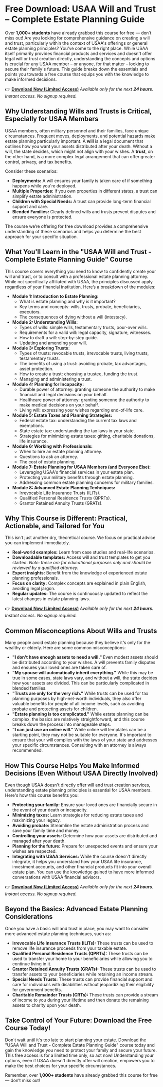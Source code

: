 # Free Download: USAA Will and Trust – Complete Estate Planning Guide

Over **1,000+ students** have already grabbed this course for free — don’t miss out! Are you looking for comprehensive guidance on creating a will and trust, particularly within the context of USAA's offerings or general estate planning principles? You've come to the right place. While USAA itself primarily provides financial products and services and doesn't offer legal will or trust creation directly, understanding the concepts and options is crucial for any USAA member – or anyone, for that matter – looking to secure their family's future. This guide breaks down the essentials and points you towards a free course that equips you with the knowledge to make informed decisions.

👉 [**Download Now (Limited Access)**](https://udemywork.com/usaa-will-and-trust)
_Available only for the next **24 hours**. Instant access. No signup required._

## Why Understanding Wills and Trusts is Critical, Especially for USAA Members

USAA members, often military personnel and their families, face unique circumstances. Frequent moves, deployments, and potential hazards make estate planning particularly important. A **will** is a legal document that outlines how you want your assets distributed after your death. Without a will, the state decides, which might not align with your wishes. A **trust**, on the other hand, is a more complex legal arrangement that can offer greater control, privacy, and tax benefits.

Consider these scenarios:

*   **Deployments:** A will ensures your family is taken care of if something happens while you're deployed.
*   **Multiple Properties:** If you own properties in different states, a trust can simplify estate administration.
*   **Children with Special Needs:** A trust can provide long-term financial support and care.
*   **Blended Families:** Clearly defined wills and trusts prevent disputes and ensure everyone is protected.

The course we’re offering for free download provides a comprehensive understanding of these scenarios and helps you determine the best approach for your specific situation.

## What You'll Learn in the "USAA Will and Trust - Complete Estate Planning Guide" Course

This course covers everything you need to know to confidently create your will and trust, or to consult with a professional estate planning attorney. While not specifically affiliated with USAA, the principles discussed apply regardless of your financial institution. Here’s a breakdown of the modules:

*   **Module 1: Introduction to Estate Planning:**
    *   What is estate planning and why is it important?
    *   Key terms and concepts: wills, trusts, probate, beneficiaries, executors.
    *   The consequences of dying without a will (intestacy).
*   **Module 2: Understanding Wills:**
    *   Types of wills: simple wills, testamentary trusts, pour-over wills.
    *   Requirements for a valid will: legal capacity, signature, witnesses.
    *   How to draft a will: step-by-step guide.
    *   Updating and amending your will.
*   **Module 3: Exploring Trusts:**
    *   Types of trusts: revocable trusts, irrevocable trusts, living trusts, testamentary trusts.
    *   The benefits of using a trust: avoiding probate, tax advantages, asset protection.
    *   How to create a trust: choosing a trustee, funding the trust.
    *   Managing and administering a trust.
*   **Module 4: Planning for Incapacity:**
    *   Durable power of attorney: granting someone the authority to make financial and legal decisions on your behalf.
    *   Healthcare power of attorney: granting someone the authority to make medical decisions on your behalf.
    *   Living will: expressing your wishes regarding end-of-life care.
*   **Module 5: Estate Taxes and Planning Strategies:**
    *   Federal estate tax: understanding the current tax laws and exemptions.
    *   State estate tax: understanding the tax laws in your state.
    *   Strategies for minimizing estate taxes: gifting, charitable donations, life insurance.
*   **Module 6: Working with Professionals:**
    *   When to hire an estate planning attorney.
    *   Questions to ask an attorney.
    *   The cost of estate planning.
*   **Module 7: Estate Planning for USAA Members (and Everyone Else):**
    *   Leveraging USAA's financial services in your estate plan.
    *   Protecting your military benefits through estate planning.
    *   Addressing common estate planning concerns for military families.
*   **Module 8: Advanced Estate Planning Techniques:**
    *   Irrevocable Life Insurance Trusts (ILITs).
    *   Qualified Personal Residence Trusts (QPRTs).
    *   Grantor Retained Annuity Trusts (GRATs).

## Why This Course is Different: Practical, Actionable, and Tailored for You

This isn't just another dry, theoretical course. We focus on practical advice you can implement immediately.

*   **Real-world examples:** Learn from case studies and real-life scenarios.
*   **Downloadable templates:** Access will and trust templates to get you started. *Note: these are for educational purposes only and should be reviewed by a qualified attorney.*
*   **Expert insights:** Benefit from the knowledge of experienced estate planning professionals.
*   **Focus on clarity:** Complex concepts are explained in plain English, avoiding legal jargon.
*   **Regular updates:** The course is continuously updated to reflect the latest changes in estate planning laws.

👉 [**Download Now (Limited Access)**](https://udemywork.com/usaa-will-and-trust)
_Available only for the next **24 hours**. Instant access. No signup required._

## Common Misconceptions About Wills and Trusts

Many people avoid estate planning because they believe it's only for the wealthy or elderly. Here are some common misconceptions:

*   **"I don't have enough assets to need a will."** Even modest assets should be distributed according to your wishes. A will prevents family disputes and ensures your loved ones are taken care of.
*   **"My spouse will automatically inherit everything."** While this may be true in some cases, state laws vary, and without a will, the state decides how your assets are divided. This can be particularly complicated in blended families.
*   **"Trusts are only for the very rich."** While trusts can be used for tax planning purposes by high-net-worth individuals, they also offer valuable benefits for people of all income levels, such as avoiding probate and protecting assets for children.
*   **"Estate planning is too complicated."** While estate planning can be complex, the basics are relatively straightforward, and this course breaks down the process into manageable steps.
*   **"I can just use an online will."** While online will templates can be a starting point, they may not be suitable for everyone. It's important to ensure that your will complies with the laws of your state and addresses your specific circumstances. Consulting with an attorney is always recommended.

## How This Course Helps You Make Informed Decisions (Even Without USAA Directly Involved)

Even though USAA doesn't directly offer will and trust creation services, understanding estate planning principles is essential for USAA members. Here's how this course benefits you:

*   **Protecting your family:** Ensure your loved ones are financially secure in the event of your death or incapacity.
*   **Minimizing taxes:** Learn strategies for reducing estate taxes and maximizing your legacy.
*   **Avoiding probate:** Streamline the estate administration process and save your family time and money.
*   **Controlling your assets:** Determine how your assets are distributed and managed after your death.
*   **Planning for the future:** Prepare for unexpected events and ensure your wishes are respected.
*   **Integrating with USAA Services:** While the course doesn't directly integrate, it helps you understand how your USAA life insurance, investment accounts, and other financial products fit into your overall estate plan. You can use the knowledge gained to have more informed conversations with USAA financial advisors.

👉 [**Download Now (Limited Access)**](https://udemywork.com/usaa-will-and-trust)
_Available only for the next **24 hours**. Instant access. No signup required._

## Beyond the Basics: Advanced Estate Planning Considerations

Once you have a basic will and trust in place, you may want to consider more advanced estate planning techniques, such as:

*   **Irrevocable Life Insurance Trusts (ILITs):** These trusts can be used to remove life insurance proceeds from your taxable estate.
*   **Qualified Personal Residence Trusts (QPRTs):** These trusts can be used to transfer your home to your beneficiaries while allowing you to continue living in it.
*   **Grantor Retained Annuity Trusts (GRATs):** These trusts can be used to transfer assets to your beneficiaries while retaining an income stream.
*   **Special Needs Trusts:** These trusts can provide financial support and care for individuals with disabilities without jeopardizing their eligibility for government benefits.
*   **Charitable Remainder Trusts (CRTs):** These trusts can provide a stream of income to you during your lifetime and then donate the remaining assets to charity upon your death.

## Take Control of Your Future: Download the Free Course Today!

Don't wait until it's too late to start planning your estate. Download the "USAA Will and Trust - Complete Estate Planning Guide" course today and gain the knowledge you need to protect your family and secure your future. This free access is for a limited time only, so act now! Understanding your options, even if USAA doesn't directly offer will creation, empowers you to make the best choices for your specific circumstances.

Remember, over **1,000+ students** have already grabbed this course for free — don’t miss out!
